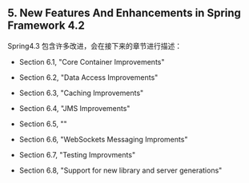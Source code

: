 ## 5. New Features And Enhancements in Spring Framework 4.2

Spring4.3 包含许多改进，会在接下来的章节进行描述：

* Section 6.1, "Core Container Improvements"

* Section 6.2, "Data Access Improvements"

* Section 6.3, "Caching Improvements"

* Section 6.4, "JMS Improvements"

* Section 6.5, ""

* Section 6.6, "WebSockets Messaging Improments"

* Section 6.7, "Testing Improvments"

* Section 6.8, "Support for new library and server generations"